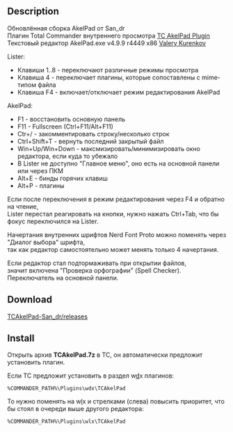 ## Description

Обновлённая сборка AkelPad от San_dr<br/>
Плагин Total Commander внутреннего просмотра [TC AkelPad Plugin](https://wincmd.ru/plugring/TCAkelPad.html)<br/>
Текстовый редактор AkelPad.exe v4.9.9 r4449 x86 [Valery Kurenkov](https://www.dropbox.com/scl/fo/dm0dm3s1pcabygl1bboqa/h?rlkey=ps9l702knqn145uaf3vz6sqtj&dl=0)<br/>

Lister:

- Клавиши 1..8 - переключают различные режимы просмотра
- Клавиша 4 - переключает плагины, которые сопоставлены с mime-типом файла
- Клавиша F4 - включает/отключает режим редактирования AkelPad

AkelPad:

- F1 - восстановить основную панель
- F11 - Fullscreen (Ctrl+F11/Alt+F11)
- Ctr+/ - закомментировать строку/несколько строк
- Ctrl+Shift+T - вернуть последний закрытый файл 
- Win+Up/Win+Down - максмизировать/минимизировать окно редактора, если куда то убежало
- В Lister не доступно "Главное меню", оно есть на основной панели или через ПКМ
- Alt+E - бинды горячих клавиш
- Alt+P - плагины

Если после переключения в режим редактирования через F4 и обратно на чтение,<br/> 
Lister перестал реагировать на кнопки, нужно нажать Ctrl+Tab, что бы фокус переключился на Lister.<br/>

Начертания внутренних шрифтов Nerd Font Proto можно поменять через "Диалог выбора" шрифта,<br/> 
так как редактор самостоятельно может менять только 4 начертания.

Если редактор стал подтормаживать при открытии файлов,<br/>
значит включена "Проверка орфографии" (Spell Checker).<br/>
Переключатель на основной панели.

## Download

[TCAkelPad-San_dr/releases](https://github.com/maksimaliabyshev/TCAkelPad-San_dr/releases)<br/>

## Install

Открыть архив **TCAkelPad.7z** в TC, он автоматически предложит установить плагин.
       
Если TC предложит установить в раздел w<u>d</u>x плагинов: 
   
    %COMMANDER_PATH%\Plugins\wdx\TCAkelPad

То нужно поменять на w<u>l</u>x и стрелками (слева) повысить приоритет, что бы стоял в очереди выше другого редактора:
    
    %COMMANDER_PATH%\Plugins\wlx\TCAkelPad
    
